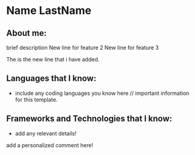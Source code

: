 # Name LastName

## About me:
brief description
New line for feature 2
New line for feature 3

The is the new line that i have added.

## Languages that I know:

- include any coding languages you know here  // important information for this template.  


## Frameworks and Technologies that I know:

- add any relevant details! 


add a personalized comment here!  
